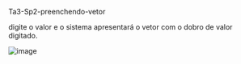 Ta3-Sp2-preenchendo-vetor

digite o valor e o sistema apresentará o vetor com o dobro de valor digitado.

![image](https://user-images.githubusercontent.com/66571686/183124737-778b712c-5c46-4e52-aebe-109de783de67.png)
